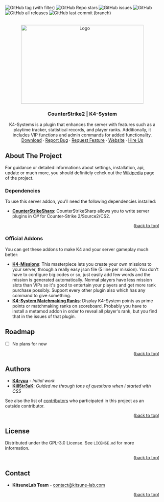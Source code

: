 <a name="readme-top"></a>

![GitHub tag (with filter)](https://img.shields.io/github/v/tag/KitsuneLab-Development/K4-System?style=for-the-badge&label=Version)
![GitHub Repo stars](https://img.shields.io/github/stars/KitsuneLab-Development/K4-System?style=for-the-badge)
![GitHub issues](https://img.shields.io/github/issues/KitsuneLab-Development/K4-System?style=for-the-badge)
![GitHub](https://img.shields.io/github/license/KitsuneLab-Development/K4-System?style=for-the-badge)
![GitHub all releases](https://img.shields.io/github/downloads/KitsuneLab-Development/K4-System/total?style=for-the-badge)
![GitHub last commit (branch)](https://img.shields.io/github/last-commit/KitsuneLab-Development/K4-System/dev?style=for-the-badge)

<!-- PROJECT LOGO -->
<br />
<div align="center">
  <a href="https://github.com/KitsuneLab-Development/K4-System">
    <img src="https://i.imgur.com/sej1ZzD.png" alt="Logo" width="400" height="256">
  </a>
  <h3 align="center">CounterStrike2 | K4-System</h3>
  <p align="center">
    K4-Systems is a plugin that enhances the server with features such as a playtime tracker, statistical records, and player ranks. Additionally, it includes VIP functions and admin commands for added functionality.
    <br />
    <a href="https://github.com/KitsuneLab-Development/K4-System/releases">Download</a>
    ·
    <a href="https://github.com/KitsuneLab-Development/K4-System/issues/new?assignees=KitsuneLab-Development&labels=bug&template=bug_report.md&title=%5BBUG%5D">Report Bug</a>
    ·
    <a href="https://github.com/KitsuneLab-Development/K4-System/issues/new?assignees=KitsuneLab-Development&labels=enhancement&template=feature_request.md&title=%5BREQ%5D">Request Feature</a>
     ·
    <a href="https://kitsune-lab.com">Website</a>
     ·
    <a href="https://nests.kitsune-lab.com/tickets/create?department_id=2">Hire Us</a>
  </p>
</div>

<!-- ABOUT THE PROJECT -->

## About The Project

For guidance or detailed informations about settings, installation, api, update or much more, you should definitely cehck out the [Wikipedia](https://github.com/KitsuneLab-Development/K4-System/wiki) page of the project.

### Dependencies

To use this server addon, you'll need the following dependencies installed:

- [**CounterStrikeSharp**](https://github.com/roflmuffin/CounterStrikeSharp/releases): CounterStrikeSharp allows you to write server plugins in C# for Counter-Strike 2/Source2/CS2.

<p align="right">(<a href="#readme-top">back to top</a>)</p>

<!-- ADDONS -->

### Official Addons

You can get these addons to make K4 and your server gameplay much better:

- [**K4-Missions**](https://nests.kitsune-lab.com/store/view/16): This masterpiece lets you create your own missions to your server, through a really easy json file (5 line per mission). You don't have to configure big codes or so, just easily add few words and the mission is generated automatically. Normal players have less mission slots than VIPs so it's good to entertain your players and get more rank purchase possibly. Support every other plugin also which has any command to give something.
- [**K4-System Matchmaking Ranks**](https://github.com/KitsuneLab-Development/K4-System-MMRanks): Display K4-System points as prime points or matchmaking ranks on scoreboard. Probably you have to install a metamod addon in order to reveal all player's rank, but you find that in the issues of that plugin.

<!-- ROADMAP -->

## Roadmap

- [ ] No plans for now

<p align="right">(<a href="#readme-top">back to top</a>)</p>

<!-- AUTHORS -->

## Authors

- [**K4ryuu**](https://github.com/K4ryuu) - _Initial work_
- [**KillStr3aK**](https://github.com/KillStr3aK): _Guided me through tons of questions when I started with CSS_

See also the list of [contributors](https://github.com/KitsuneLab-Development/K4-System/graphs/contributors) who participated in this project as an outside contributor.

<p align="right">(<a href="#readme-top">back to top</a>)</p>

<!-- LICENSE -->

## License

Distributed under the GPL-3.0 License. See `LICENSE.md` for more information.

<p align="right">(<a href="#readme-top">back to top</a>)</p>

<!-- CONTACT -->

## Contact

- **KitsuneLab Team** - [contact@kitsune-lab.com](mailto:contact@kitsune-lab.com)

<p align="right">(<a href="#readme-top">back to top</a>)</p>

